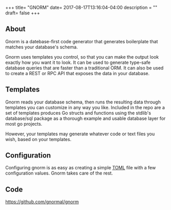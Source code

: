 +++
title= "GNORM"
date= 2017-08-17T13:16:04-04:00
description = ""
draft= false
+++


## About

Gnorm is a datebase-first code generator that generates boilerplate that matches your database's schema.  

Gnorm uses templates you control, so that you can make the output look exactly
how you want it to look.  It can be used to generate type-safe database queries
that are faster than a traditional ORM.  It can also be used to create a REST or
RPC API that exposes the data in your database.

## Templates

Gnorm reads your database schema, then runs the resulting data through templates you can customize in any way you like.  Included in the repo are a set of templates produces Go structs and functions using the stdlib's database/sql package as a thorough example and usable database layer for most go projects.

However, your templates may generate whatever code or text files you wish, based on your templates.

## Configuration

Configuring gnorm is as easy as creating a simple [TOML](https://github.com/toml-lang/toml) file with a few configuration values.  Gnorm takes care of the rest.

## Code

https://github.com/gnormal/gnorm